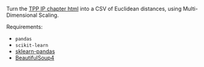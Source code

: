 Turn the [TPP IP chapter html](https://wikileaks.org/tpp/) into a CSV of Euclidean distances, using Multi-Dimensional Scaling.

Requirements:
* `pandas`
* `scikit-learn`
* [sklearn-pandas](https://github.com/paulgb/sklearn-pandas)
* [BeautifulSoup4](http://www.crummy.com/software/BeautifulSoup/bs4/doc/)
